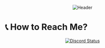 <p align="center">
  <img src="https://capsule-render.vercel.app/api?type=waving&color=FFAA77&section=header&height=250&reversal=false&text=Fleur%20de%20Fontaine&desc=Yet%20Another%20Software%20and%20Website%20Developer&animation=fadeIn&fontAlign=50&fontAlignY=50&descAlign=50&descAlignY=60&fontColor=123456" alt="Header"/>
</p>

# 📞 How to Reach Me?
<p align="center">
  <a href="https://discord.com/users/1053137534298902538"><img src="https://lanyard.cnrad.dev/api/1053137534298902538" alt="Discord Status"/></a>
</p>
